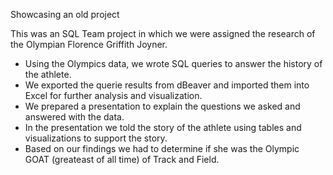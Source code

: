 
Showcasing an old project

This was an SQL Team project in which we were assigned the research of the Olympian Florence Griffith Joyner.  
- Using the Olympics data, we wrote SQL queries to answer the history of the athlete.
- We exported the querie results from dBeaver and imported them into Excel for further analysis and visualization.
- We prepared a presentation to explain the questions we asked and answered with the data.
- In the presentation we told the story of the athlete using tables and visualizations to support the story.
- Based on our findings we had to determine if she was the Olympic GOAT (greateast of all time) of Track and Field.



